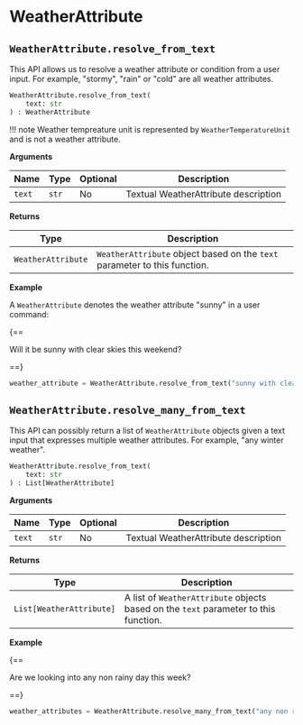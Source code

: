 # WeatherAttribute

## `WeatherAttribute.resolve_from_text`

This API allows us to resolve a weather attribute or condition from a user input. For example, "stormy", "rain" or "cold" are all weather attributes.

``` py
WeatherAttribute.resolve_from_text(
    text: str
) : WeatherAttribute
```

!!! note
    Weather tempreature unit is represented by `WeatherTemperatureUnit` and is not a weather attribute.

**Arguments**

| Name          | Type          | Optional  | Description                              |
| ------------- | --------------| --------- | ---------------------------------------- |
| `text`        | `str`         | No        | Textual WeatherAttribute description        |

**Returns**

| Type          | Description       |
| ------------- | ----------------- |
| `WeatherAttribute`    | `WeatherAttribute` object based on the `text` parameter to this function. |

**Example**

A `WeatherAttribute` denotes the weather attribute "sunny" in a user command:

{==

Will it be sunny with clear skies this weekend?

==}

``` py
weather_attribute = WeatherAttribute.resolve_from_text("sunny with clear skies")
```

## `WeatherAttribute.resolve_many_from_text`

This API can possibly return a list of `WeatherAttribute` objects given a text input that expresses multiple weather attributes. For example, "any winter weather".

``` py
WeatherAttribute.resolve_from_text(
    text: str
) : List[WeatherAttribute]
```

**Arguments**

| Name          | Type          | Optional  | Description                              |
| ------------- | --------------| --------- | ---------------------------------------- |
| `text`        | `str`         | No        | Textual WeatherAttribute description        |

**Returns**

| Type          | Description       |
| ------------- | ----------------- |
| `List[WeatherAttribute]`    | A list of `WeatherAttribute` objects based on the `text` parameter to this function. |

**Example**

{==

Are we looking into any non rainy day this week?

==}

``` py
weather_attributes = WeatherAttribute.resolve_many_from_text("any non rainy day")
```
